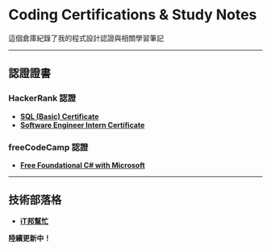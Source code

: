 # Coding Certifications & Study Notes

這個倉庫紀錄了我的程式設計認證與相關學習筆記

---

## 認證證書

### HackerRank 認證
- **[SQL (Basic) Certificate](https://www.hackerrank.com/certificates/0255576b6174)**
- **[Software Engineer Intern Certificate](https://www.hackerrank.com/certificates/052efa001d2b)**

### freeCodeCamp 認證
- **[Free Foundational C# with Microsoft](https://www.freecodecamp.org/certification/zoelinsg/foundational-c-sharp-with-microsoft)**

---

## 技術部落格
- **[iT邦幫忙](https://ithelp.ithome.com.tw/users/20169048)**


**陸續更新中！** 
